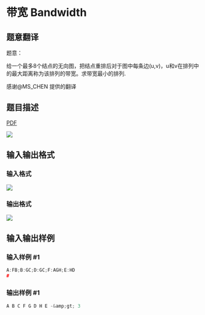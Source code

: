 # 带宽 Bandwidth

## 题意翻译

题意：

给一个最多8个结点的无向图，把结点重排后对于图中每条边(u,v)，u和v在排列中的最大距离称为该排列的带宽。求带宽最小的排列.

感谢@MS_CHEN 提供的翻译

## 题目描述

[problemUrl]: https://uva.onlinejudge.org/index.php?option=com_onlinejudge&Itemid=8&category=3&page=show_problem&problem=76

[PDF](https://uva.onlinejudge.org/external/1/p140.pdf)

![](https://cdn.luogu.com.cn/upload/vjudge_pic/UVA140/c28a82a576401d68954e54e49ebe92f369cda3c9.png)

## 输入输出格式

### 输入格式

![](https://cdn.luogu.com.cn/upload/vjudge_pic/UVA140/b1e8ffcfe78f638ef691e846732af5db87cfed53.png)

### 输出格式

![](https://cdn.luogu.com.cn/upload/vjudge_pic/UVA140/a04c7e0220dc363f6a9b2b8414dfbfd573ebaa94.png)

## 输入输出样例

### 输入样例 #1

```cpp
A:FB;B:GC;D:GC;F:AGH;E:HD
#
```


### 输出样例 #1

```cpp
A B C F G D H E -&amp;gt; 3
```


